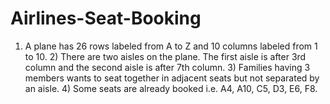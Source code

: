 # Airlines-Seat-Booking
1) A plane has 26 rows labeled from A to Z and 10 columns labeled from 1 to 10. 2) There are two aisles on the plane. The first aisle is after 3rd column and the second aisle is after 7th column. 3) Families having 3 members wants to seat together in adjacent seats but not separated by an aisle. 4) Some seats are already booked i.e. A4, A10, C5, D3, E6, F8.

